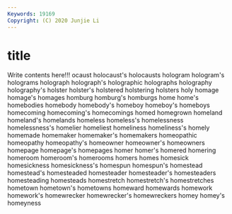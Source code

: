 ```yaml
---
Keywords: 19169
Copyright: (C) 2020 Junjie Li
---
```


# title

Write contents here!!!
ocaust 
holocaust's 
holocausts 
hologram 
hologram's 
holograms 
holograph 
holograph's 
holographic 
holographs
holography 
holography's 
holster 
holster's 
holstered 
holstering 
holsters 
holy 
homage 
homage's
homages 
homburg 
homburg's 
homburgs 
home 
home's 
homebodies 
homebody 
homebody's 
homeboy
homeboy's 
homeboys 
homecoming 
homecoming's 
homecomings 
homed 
homegrown 
homeland 
homeland's 
homelands
homeless 
homeless's 
homelessness 
homelessness's 
homelier 
homeliest 
homeliness 
homeliness's 
homely 
homemade
homemaker 
homemaker's 
homemakers 
homeopathic 
homeopathy 
homeopathy's 
homeowner 
homeowner's 
homeowners 
homepage
homepage's 
homepages 
homer 
homer's 
homered 
homering 
homeroom 
homeroom's 
homerooms 
homers
homes 
homesick 
homesickness 
homesickness's 
homespun 
homespun's 
homestead 
homestead's 
homesteaded 
homesteader
homesteader's 
homesteaders 
homesteading 
homesteads 
homestretch 
homestretch's 
homestretches 
hometown 
hometown's 
hometowns
homeward 
homewards 
homework 
homework's 
homewrecker 
homewrecker's 
homewreckers 
homey 
homey's 
homeyness
